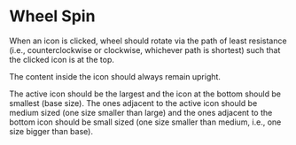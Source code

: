 # Wheel Spin #

When an icon is clicked, wheel should rotate via the path of least resistance (i.e., counterclockwise or clockwise, whichever path is shortest) such that the clicked icon is at the top.

The content inside the icon should always remain upright.

The active icon should be the largest and the icon at the bottom should be smallest (base size). The ones adjacent to the active icon should be medium sized (one size smaller than large) and the ones adjacent to the bottom icon should be small sized (one size smaller than medium, i.e., one size bigger than base).